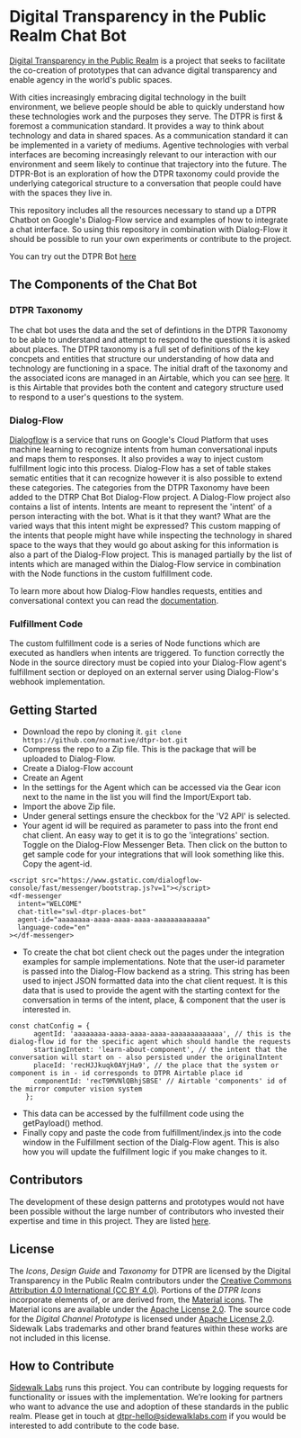# Digital Transparency in the Public Realm Chat Bot

[Digital Transparency in the Public Realm](https://sidewalklabs.com/dtpr/) is a project that seeks to facilitate the co-creation of prototypes that can advance digital transparency and enable agency in the world's public spaces.

With cities increasingly embracing digital technology in the built environment, we believe people should be able to quickly understand how these technologies work and the purposes they serve. The DTPR is first & foremost a communication standard. It provides a way to think about technology and data in shared spaces. As a communication standard it can be implemented in a variety of mediums. Agentive technologies with verbal interfaces are becoming increasingly relevant to our interaction with our environment and seem likely to continue that trajectory into the future. The DTPR-Bot is an exploration of how the DTPR taxonomy could provide the underlying categorical structure to a conversation that people could have with the spaces they live in.

This repository includes all the resources necessary to stand up a DTPR Chatbot on Google's Dialog-Flow service and examples of how to integrate a chat interface. So using this repository in combination with Dialog-Flow it should be possible to run your own experiments or contribute to the project.

You can try out the DTPR Bot [here](https://normative.github.io/dtpr-bot/index.html)

## The Components of the Chat Bot

### DTPR Taxonomy
The chat bot uses the data and the set of defintions in the DTPR Taxonomy to be able to understand and attempt to respond to the questions it is asked about places. The DTPR taxonomy is a full set of definitions of the key concpets and entities that structure our understanding of how data and technology are functioning in a space.  The initial draft of the taxonomy and the associated icons are managed in an Airtable, which you can see [here](https://airtable.com/shrsW7o7ji3VjsZSz). It is this Airtable that provides both the content and category structure used to respond to a user's questions to the system.

### Dialog-Flow
[Dialogflow](https://dialogflow.com/) is a service that runs on Google's Cloud Platform that uses machine learning to recognize intents from human conversational inputs and maps them to responses. It also provides a way to inject custom fulfillment logic into this process. Dialog-Flow has a set of table stakes sematic entities that it can recognize however it is also possible to extend these categories. The categories from the DTPR Taxonomy have been added to the DTRP Chat Bot Dialog-Flow project. A Dialog-Flow project also contains a list of intents. Intents are meant to represent the 'intent' of a person interacting with the bot. What is it that they want? What are the varied ways that this intent might be expressed? This custom mapping of the intents that people might have while inspecting the technology in shared space to the ways that they would go about asking for this information is also a part of the Dialog-Flow project. This is managed partially by the list of intents which are managed within the Dialog-Flow service in combination with the Node functions in the custom fulfillment code.

To learn more about how Dialog-Flow handles requests, entities and conversational context you can read the [documentation](https://dialogflow.com/docs).

### Fulfillment Code
The custom fulfillment code is a series of Node functions which are executed as handlers when intents are triggered. To function correctly the Node in the source directory must be copied into your Dialog-Flow agent's fulfillment section or deployed on an external server using Dialog-Flow's webhook implementation.

## Getting Started

- Download the repo by cloning it.
```git clone https://github.com/normative/dtpr-bot.git```
- Compress the repo to a Zip file. This is the package that will be uploaded to Dialog-Flow.
- Create a Dialog-Flow account
- Create an Agent
- In the settings for the Agent which can be accessed via the Gear icon next to the name in the list you will find the Import/Export tab.
- Import the above Zip file.
- Under general settings ensure the checkbox for the 'V2 API' is selected.
- Your agent id will be required as parameter to pass into the front end chat client. An easy way to get it is to go the 'integrations' section. Toggle on the Dialog-Flow Messenger Beta. Then click on the button to get sample code for your integrations that will look something like this. Copy the agent-id.

```
<script src="https://www.gstatic.com/dialogflow-console/fast/messenger/bootstrap.js?v=1"></script>
<df-messenger
  intent="WELCOME"
  chat-title="swl-dtpr-places-bot"
  agent-id="aaaaaaaa-aaaa-aaaa-aaaa-aaaaaaaaaaaaa"
  language-code="en"
></df-messenger>
```

- To create the chat bot client check out the pages under the integration examples for sample implementations. Note that the user-id parameter is passed into the Dialog-Flow backend as a string. This string has been used to inject JSON formatted data into the chat client request. It is this data that is used to provide the agent with the starting context for the conversation in terms of the intent, place, & component that the user is interested in.

```
const chatConfig = {
      agentId: 'aaaaaaaa-aaaa-aaaa-aaaa-aaaaaaaaaaaaa', // this is the dialog-flow id for the specific agent which should handle the requests
      startingIntent: 'learn-about-component', // the intent that the conversation will start on - also persisted under the originalIntent
      placeId: 'recHJJkuqk0AYjHa9', // the place that the system or component is in - id corresponds to DTPR Airtable place id
      componentId: 'recT9MVNlQBhjSBSE' // Airtable 'components' id of the mirror computer vision system
    };
```

- This data can be accessed by the fulfillment code using the getPayload() method.
- Finally copy and paste the code from fulfillment/index.js into the code window in the Fulfillment section of the Dialg-Flow agent. This is also how you will update the fulfillment logic if you make changes to it.

## Contributors

The development of these design patterns and prototypes would not have been possible without the large number of contributors who invested their expertise and time in this project. They are listed [here](contributors.md).

## License

The _Icons_, _Design Guide_ and _Taxonomy_ for DTPR are licensed by the Digital Transparency in the Public Realm contributors under the [Creative Commons Attribution 4.0 International (CC BY 4.0)](https://creativecommons.org/licenses/by/4.0/).
Portions of the _DTPR Icons_ incorporate elements of, or are derived from, the [Material icons](https://material.io/tools/icons/). The Material icons are available under the [Apache License 2.0](https://www.apache.org/licenses/LICENSE-2.0.html).
The source code for the _Digital Channel Prototype_ is licensed under [Apache License 2.0](https://www.apache.org/licenses/LICENSE-2.0.html).
Sidewalk Labs trademarks and other brand features within these works are not included in this license.

## How to Contribute

[Sidewalk Labs](https://www.sidewalklabs.com/) runs this project. You can contribute by logging requests for functionality or issues with the implementation. We’re looking for partners who want to advance the use and adoption of these standards in the public realm. Please get in touch at dtpr-hello@sidewalklabs.com if you would be interested to add contribute to the code base.

